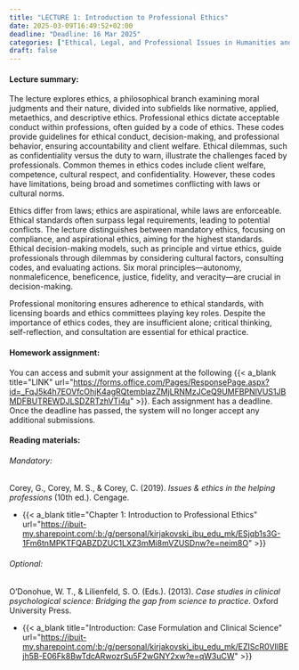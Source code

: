 ```yaml
---
title: "LECTURE 1: Introduction to Professional Ethics"
date: 2025-03-09T16:49:52+02:00
deadline: "Deadline: 16 Mar 2025"
categories: ["Ethical, Legal, and Professional Issues in Humanities and Social Sciences"]
draft: false
---
```


#### Lecture summary:

The lecture explores ethics, a philosophical branch examining moral judgments and their nature, divided into subfields like normative, applied, metaethics, and descriptive ethics. Professional ethics dictate acceptable conduct within professions, often guided by a code of ethics. These codes provide guidelines for ethical conduct, decision-making, and professional behavior, ensuring accountability and client welfare. Ethical dilemmas, such as confidentiality versus the duty to warn, illustrate the challenges faced by professionals. Common themes in ethics codes include client welfare, competence, cultural respect, and confidentiality. However, these codes have limitations, being broad and sometimes conflicting with laws or cultural norms.

Ethics differ from laws; ethics are aspirational, while laws are enforceable. Ethical standards often surpass legal requirements, leading to potential conflicts. The lecture distinguishes between mandatory ethics, focusing on compliance, and aspirational ethics, aiming for the highest standards. Ethical decision-making models, such as principle and virtue ethics, guide professionals through dilemmas by considering cultural factors, consulting codes, and evaluating actions. Six moral principles—autonomy, nonmaleficence, beneficence, justice, fidelity, and veracity—are crucial in decision-making.

Professional monitoring ensures adherence to ethical standards, with licensing boards and ethics committees playing key roles. Despite the importance of ethics codes, they are insufficient alone; critical thinking, self-reflection, and consultation are essential for ethical practice.

#### Homework assignment:

You can access and submit your assignment at the following {{< a_blank title="LINK" url="https://forms.office.com/Pages/ResponsePage.aspx?id=_FqJ5k4h7EOVfcOhjK4agRQtemblazZMjLRNMzJCeQ9UMFBPNlVUS1JBMDFBUTREWDJLSDZRTzhVTi4u" >}}. Each assignment has a deadline. Once the deadline has passed, the system will no longer accept any additional submissions.

#### Reading materials:

###### Mandatory:

Corey, G., Corey, M. S., & Corey, C. (2019). *Issues & ethics in the helping professions* (10th ed.). Cengage.

* {{< a_blank title="Chapter 1: Introduction to Professional Ethics" url="https://ibuit-my.sharepoint.com/:b:/g/personal/kirjakovski_ibu_edu_mk/ESjqb1s3G-1Fm6tnMPKTFQABZDZUC1LXZ3mMi8mVZUSDnw?e=neim8O" >}}

###### Optional:

O’Donohue, W. T., & Lilienfeld, S. O. (Eds.). (2013). *Case studies in clinical psychological science: Bridging the gap from science to practice*. Oxford University Press.

*  {{< a_blank title="Introduction: Case Formulation and Clinical Science" url="https://ibuit-my.sharepoint.com/:b:/g/personal/kirjakovski_ibu_edu_mk/EZIScR0VIlBEjh5B-E06Fk8BwTdcARwozrSu5F2wGNY2xw?e=qW3uCW" >}}
